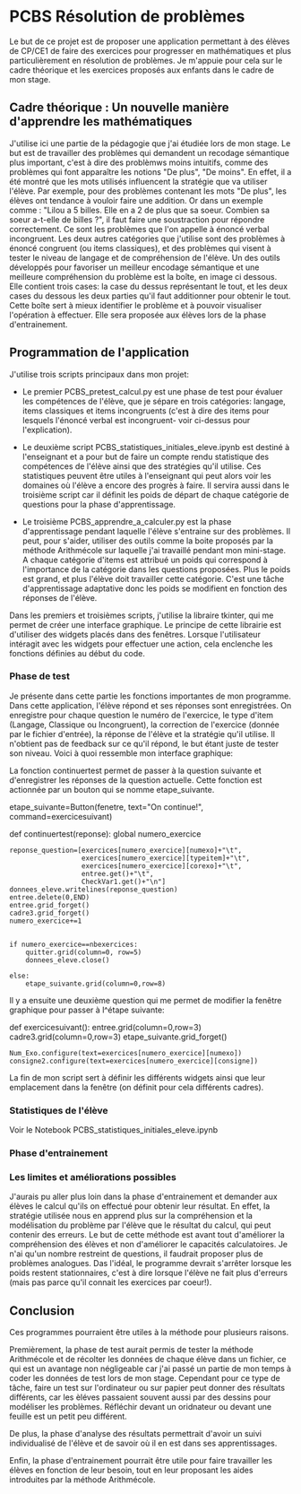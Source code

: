 # PCBS Résolution de problèmes

Le but de ce projet est de proposer une application permettant à des élèves de CP/CE1 de faire des exercices pour progresser en mathématiques et plus particulièrement en résolution de problèmes. Je m'appuie pour cela sur le cadre théorique et les exercices proposés aux enfants dans le cadre de mon stage.

## Cadre théorique : Un nouvelle manière d'apprendre les mathématiques
J'utilise ici une partie de la pédagogie que j'ai étudiée lors de mon stage. Le but est de travailler des problèmes qui demandent un recodage sémantique plus important, c'est à dire des problèmws moins intuitifs, comme des problèmes qui font apparaître les notions "De plus", "De moins". En effet, il a été montré que les mots utilisés influencent la stratégie que va utiliser l'élève. Par exemple, pour des problèmes contenant les mots "De plus", les élèves ont tendance à vouloir faire une addition. Or dans un exemple comme : "Lilou a 5 billes. Elle en a 2 de plus que sa soeur. Combien sa soeur a-t-elle de billes ?", il faut faire une soustraction pour répondre correctement. Ce sont les problèmes que l'on appelle à énoncé verbal incongruent. Les deux autres catégories que j'utilise sont des problèmes à énoncé congruent (ou items classiques), et des problèmes qui visent à tester le niveau de langage et de compréhension de l'élève.
Un des outils développés pour favoriser un meilleur encodage sémantique et une meilleure compréhension du problème est la boîte, en image ci dessous. Elle contient trois cases: la case du dessus représentant le tout, et les deux cases du dessous les deux parties qu'il faut additionner pour obtenir le tout. Cette boîte sert à mieux identifier le problème et à pouvoir visualiser l'opération à effectuer. Elle sera proposée aux élèves lors de la phase d'entrainement.

## Programmation de l'application
J'utilise trois scripts principaux dans mon projet:

* Le premier PCBS_pretest_calcul.py est une phase de test pour évaluer les compétences de l'élève, que je sépare en trois catégories: langage, items classiques et items incongruents (c'est à dire des items pour lesquels l'énoncé verbal est incongruent- voir ci-dessus pour l'explication).

* Le deuxième script PCBS_statistiques_initiales_eleve.ipynb est destiné à l'enseignant et a pour but de faire un compte rendu statistique des compétences de l'élève ainsi que des stratégies qu'il utilise. Ces statistiques peuvent être utiles à l'enseignant qui peut alors voir les domaines où l'élève a encore des progrès à faire. Il servira aussi dans le troisième script car il définit les poids de départ de chaque catégorie de questions pour la phase d'apprentissage.

* Le troisième PCBS_apprendre_a_calculer.py est la phase d'apprentissage pendant laquelle l'élève s'entraine sur des problèmes. Il peut, pour s'aider, utiliser des outils comme la boite proposés par la méthode Arithmécole sur laquelle j'ai travaillé pendant mon mini-stage.
A chaque catégorie d'items est attribué un poids qui correspond à l'importance de la catégorie dans les questions proposées. Plus le poids est grand, et plus l'élève doit travailler cette catégorie. C'est une tâche d'apprentissage adaptative donc les poids se modifient en fonction des réponses de l'élève.

Dans les premiers et troisièmes scripts, j'utilise la libraire tkinter, qui me permet de créer une interface graphique. Le principe de cette librairie est d'utiliser des widgets placés dans des fenêtres. Lorsque l'utilisateur intéragit avec les widgets pour effectuer une action, cela enclenche les fonctions définies au début du code.

### Phase de test
Je présente dans cette partie les fonctions importantes de mon programme. Dans cette application, l'élève répond et ses réponses sont enregistrées. On enregistre pour chaque question le numéro de l'exercice, le type d'item (Langage, Classique ou Incongruent), la correction de l'exercice (donnée par le fichier d'entrée), la réponse de l'élève et la stratégie qu'il utilise. Il n'obtient pas de feedback sur ce qu'il répond, le but étant juste de tester son niveau.
Voici à quoi ressemble mon interface graphique:


La fonction continuertest permet de passer à la question suivante et d'enregistrer les réponses de la question actuelle. Cette fonction est actionnée par un bouton qui se nomme etape_suivante.

etape_suivante=Button(fenetre, text="On continue!", command=exercicesuivant)

def continuertest(reponse):
    global numero_exercice

    reponse_question=[exercices[numero_exercice][numexo]+"\t",
                      exercices[numero_exercice][typeitem]+"\t",
                      exercices[numero_exercice][corexo]+"\t",
                      entree.get()+"\t",
                      CheckVar1.get()+"\n"]
    donnees_eleve.writelines(reponse_question)
    entree.delete(0,END)
    entree.grid_forget()
    cadre3.grid_forget()
    numero_exercice+=1


    if numero_exercice==nbexercices:
        quitter.grid(column=0, row=5)
        donnees_eleve.close()

    else:
        etape_suivante.grid(column=0,row=8)

Il y a ensuite une deuxième question qui me permet de modifier la fenêtre graphique pour passer à l^étape suivante:

def exercicesuivant():
    entree.grid(column=0,row=3)
    cadre3.grid(column=0,row=3)
    etape_suivante.grid_forget()

    Num_Exo.configure(text=exercices[numero_exercice][numexo])
    consigne2.configure(text=exercices[numero_exercice][consigne])

La fin de mon script sert à définir les différents widgets ainsi que leur emplacement dans la fenêtre (on définit pour cela différents cadres).

### Statistiques de l'élève
Voir le Notebook PCBS_statistiques_initiales_eleve.ipynb

### Phase d'entrainement

### Les limites et améliorations possibles
J'aurais pu aller plus loin dans la phase d'entrainement et demander aux élèves le calcul qu'ils on effectué pour obtenir leur résultat. En effet, la stratégie utilisée nous en apprend plus sur la compréhension et la modélisation du problème par l'élève que le résultat du calcul, qui peut contenir des erreurs. Le but de cette méthode est avant tout d'améliorer la compréhension des élèves et non d'améliorer le capacités calculatoires.
Je n'ai qu'un nombre restreint de questions, il faudrait proposer plus de problèmes analogues. Das l'idéal, le programme devrait s'arrêter lorsque les poids restent stationnaires, c'est à dire lorsque l'élève ne fait plus d'erreurs (mais pas parce qu'il connait les exercices par coeur!).

## Conclusion
Ces programmes pourraient être utiles à la méthode pour plusieurs raisons.

Premièrement, la phase de test aurait permis de tester la méthode Arithmécole et de récolter les données de chaque élève dans un fichier, ce qui est un avantage non négligeable car j'ai passé un partie de mon temps à coder les données de test lors de mon stage. Cependant pour ce type de tâche, faire un test sur l'ordinateur ou sur papier peut donner des résultats différents, car les èléves passaient souvent aussi par des dessins pour modéliser les problèmes. Réfléchir devant un oridnateur ou devant une feuille est un petit peu différent.

De plus, la phase d'analyse des résultats permettrait d'avoir un suivi individualisé de l'élève et de savoir où il en est dans ses apprentissages.

Enfin, la phase d'entrainement pourrait être utile pour faire travailler les élèves en fonction de leur besoin, tout en leur proposant les aides introduites par la méthode Arithmécole.
